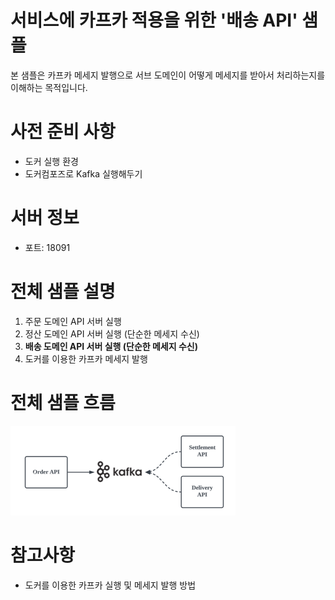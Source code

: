 # 서비스에 카프카 적용을 위한 '배송 API' 샘플
본 샘플은 카프카 메세지 발행으로 서브 도메인이 어떻게 메세지를 받아서 처리하는지를 이해하는 목적입니다.

# 사전 준비 사항
- 도커 실행 환경
- 도커컴포즈로 Kafka 실행해두기

# 서버 정보
- 포트: 18091

# 전체 샘플 설명
1. 주문 도메인 API 서버 실행
2. 정산 도메인 API 서버 실행 (단순한 메세지 수신)
3. **배송 도메인 API 서버 실행 (단순한 메세지 수신)**
4. 도커를 이용한 카프카 메세지 발행

# 전체 샘플 흐름
![메세지 발행 및 소비 흐름](doc%2Fimages%2Fflow.png)

# 참고사항
- 도커를 이용한 카프카 실행 및 메세지 발행 방법  